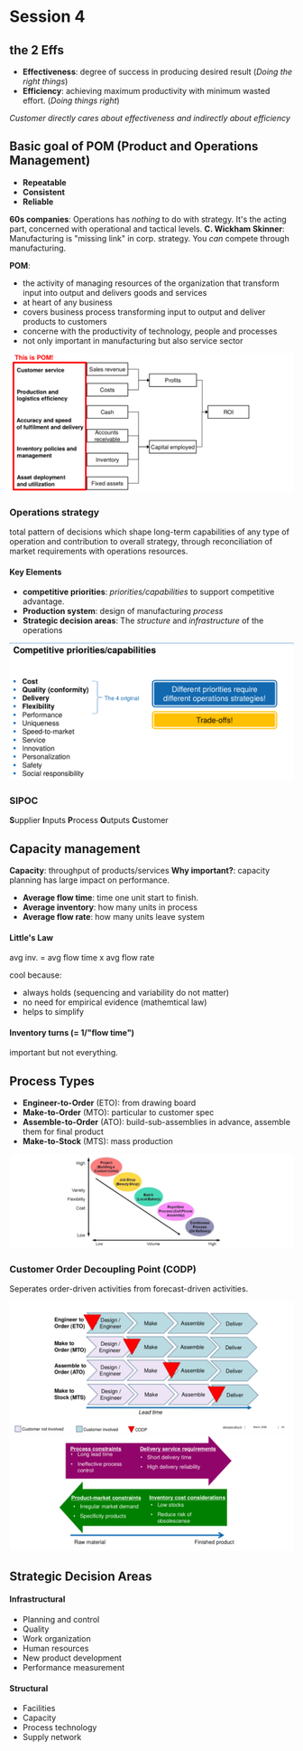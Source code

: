 # Session 4

## the 2 Effs

- **Effectiveness**: degree of success in producing desired result (_Doing the right things_)
- **Efficiency**: achieving maximum productivity with minimum wasted effort. (_Doing things right_)

_Customer directly cares about effectiveness and indirectly about efficiency_

## Basic goal of POM (Product and Operations Management)

- **Repeatable**
- **Consistent**
- **Reliable**

**60s companies**: Operations has _nothing_ to do with strategy. It's the acting part, concerned with operational and tactical levels.
**C. Wickham Skinner**: Manufacturing is "missing link" in corp. strategy. You _can_ compete through manufacturing.

**POM**:

- the activity of managing resources of the organization that transform input into output and delivers goods and services
- at heart of any business
- covers business process transforming input to output and deliver products to customers
- concerne with the productivity of technology, people and processes
- not only important in manufacturing but also service sector

![](pom.png)

### Operations strategy

total pattern of decisions which shape long-term capabilities of any type of operation and contribution to overall strategy, through reconciliation of market requirements with operations resources.

#### Key Elements

- **competitive priorities**: _priorities/capabilities_ to support competitive advantage.
- **Production system**: design of manufacturing _process_
- **Strategic decision areas**: The _structure_ and _infrastructure_ of the operations

![](compprio.png)

<!-- todo p.21-->

### SIPOC

**S**upplier
**I**nputs
**P**rocess
**O**utputs
**C**ustomer

## Capacity management

**Capacity**: throughput of products/services
**Why important?**: capacity planning has large impact on performance.

- **Average flow time**: time one unit start to finish.
- **Average inventory**: how many units in process
- **Average flow rate**: how many units leave system

#### Little's Law

avg inv. = avg flow time x avg flow rate

cool because:

- always holds (sequencing and variability do not matter)
- no need for empirical evidence (mathemtical law)
- helps to simplify

#### Inventory turns (= 1/"flow time")

important but not everything.

## Process Types

- **Engineer-to-Order** (ETO): from drawing board
- **Make-to-Order** (MTO): particular to customer spec
- **Assemble-to-Order** (ATO): build-sub-assemblies in advance, assemble them for final product
- **Make-to-Stock** (MTS): mass production

![](prodmatr.png)

### Customer Order Decoupling Point (CODP)

Seperates order-driven activities from forecast-driven activities.

![](codp.png)
![](infl.png)

## Strategic Decision Areas

#### Infrastructural

- Planning and control
- Quality
- Work organization
- Human resources
- New product development
- Performance measurement

#### Structural

- Facilities
- Capacity
- Process technology
- Supply network

<!--TODO p.48-->
